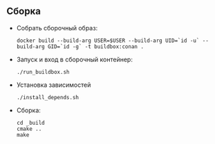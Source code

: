 ## Сборка

- Собрать сборочный образ:

      docker build --build-arg USER=$USER --build-arg UID=`id -u` --build-arg GID=`id -g` -t buildbox:conan .

- Запуск и вход в сборочный контейнер:

      ./run_buildbox.sh

- Установка зависимостей

      ./install_depends.sh

- Сборка:

      cd _build
      cmake ..
      make
